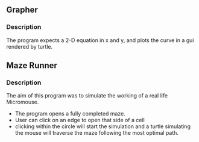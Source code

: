 ## Grapher
### Description
  The program expects a 2-D equation in x and y, and plots the curve in a gui rendered by turtle.

## Maze Runner
### Description
The aim of this program was to simulate the working of a real life Micromouse.
  - The program opens a fully completed maze.
  - User can click on an edge to open that side of a cell
  - clicking within the circle will start the simulation and a turtle simulating the mouse will traverse the maze following the most optimal path.
